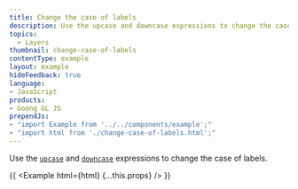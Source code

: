 ```yaml
---
title: Change the case of labels
description: Use the upcase and downcase expressions to change the case of labels.
topics:
  - Layers
thumbnail: change-case-of-labels
contentType: example
layout: example
hideFeedback: true
language:
- JavaScript
products:
- Goong GL JS
prependJs:
- "import Example from '../../components/example';"
- "import html from './change-case-of-labels.html';"
---
```


Use the [`upcase`](/goong-js-docs/style-spec/expressions/#upcase) and [`downcase`](/goong-js-docs/style-spec/expressions/#downcase) expressions to change the case of labels.

{{ <Example html={html} {...this.props} /> }}
